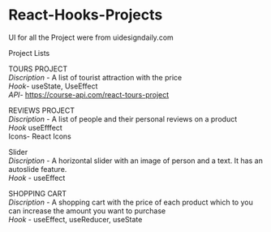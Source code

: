 # React-Hooks-Projects <br/>

UI for all the Project were from uidesigndaily.com <br/>

Project Lists<br/>

TOURS PROJECT<br/>
*Discription* - A list of tourist attraction with the price<br/>
*Hook*- useState, UseEffect<br/>
*API*- https://course-api.com/react-tours-project

REVIEWS PROJECT<br/>
*Discription* - A list of people and their personal reviews on a product<br/>
*Hook* useEfffect<br/>
Icons- React Icons

Slider<br/>
*Discription* - A horizontal slider with an image of person and a text. It has an autoslide feature.<br/>
*Hook* - useEffect <br/>


SHOPPING CART <br/>
*Discription* - A shopping cart with the price of each product which to you can increase the amount you want to purchase<br/>
*Hook* - useEffect, useReducer, useState <br/>
